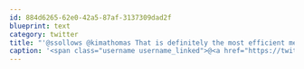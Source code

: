 ```yaml
---
id: 884d6265-62e0-42a5-87af-3137309dad2f
blueprint: text
category: twitter
title: "'@ssollows @kimathomas That is definitely the most efficient method I think!"
caption: '<span class="username username_linked">@<a href="https://twitter.com/ssollows" title="Scott Sollows">ssollows</a></span> @kimathomas That is definitely the most efficient method I think!'
---
```

